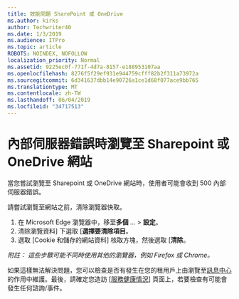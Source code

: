 ```yaml
---
title: 效能問題 SharePoint 或 OneDrive
ms.author: kirks
author: Techwriter40
ms.date: 1/3/2019
ms.audience: ITPro
ms.topic: article
ROBOTS: NOINDEX, NOFOLLOW
localization_priority: Normal
ms.assetid: 9225ec0f-771f-4d7a-8157-e188953107aa
ms.openlocfilehash: 8276f5f29ef931e944759cfff82b2f311a73972a
ms.sourcegitcommit: 6d341637dbb14e90726a1ce1d68f077ace9bb765
ms.translationtype: MT
ms.contentlocale: zh-TW
ms.lasthandoff: 06/04/2019
ms.locfileid: "34717513"
---
```

# <a name="internal-server-error-when-navigating-to-sharepoint-or-onedrive-sites"></a>內部伺服器錯誤時瀏覽至 Sharepoint 或 OneDrive 網站

<p><span style="mso-bidi-font-family: Calibri; mso-bidi-theme-font: minor-latin;">當您嘗試瀏覽至 Sharepoint 或 OneDrive 網站時，使用者可能會收到 500 內部伺服器錯誤。</span></p> <p><span style="mso-bidi-font-family: Calibri; mso-bidi-theme-font: minor-latin;">請嘗試瀏覽至網站之前，清除瀏覽器快取。</span></p> <ol> <li><span style="mso-bidi-font-family: Calibri; mso-bidi-theme-font: minor-latin;">在 Microsoft Edge 瀏覽器中，移至<strong>多個</strong> &hellip; &gt; <strong>設定</strong>。</span></li> <li><span style="mso-bidi-font-family: Calibri; mso-bidi-theme-font: minor-latin;">清除瀏覽資料] 下選取 [<strong>選擇要清除項目</strong>。</span></li> <li><span style="mso-bidi-font-family: Calibri; mso-bidi-theme-font: minor-latin;">選取 [Cookie 和儲存的網站資料] 核取方塊，然後選取 [<strong>清除</strong>。</span></li> </ol> <p><em style="mso-bidi-font-style: normal;"><span style="mso-bidi-font-family: Calibri; mso-bidi-theme-font: minor-latin;">附註： 這些步驟可能不同時使用其他的瀏覽器，例如 Firefox 或 Chrome。</span></em></p> <p><span style="mso-bidi-font-family: Calibri; mso-bidi-theme-font: minor-latin;">如果這樣無法解決問題，您可以檢查是否有發生在您的租用戶上由瀏覽至<a href="https://portal.office.com/adminportal/home#/MessageCenter">訊息中心</a>的作用中維護。最後，請確定您造訪 [<a href="https://portal.office.com/adminportal/home#/servicehealth">服務健康情況</a>] 頁面上，若要檢查有可能會發生任何諮詢/事件。</span></p>

